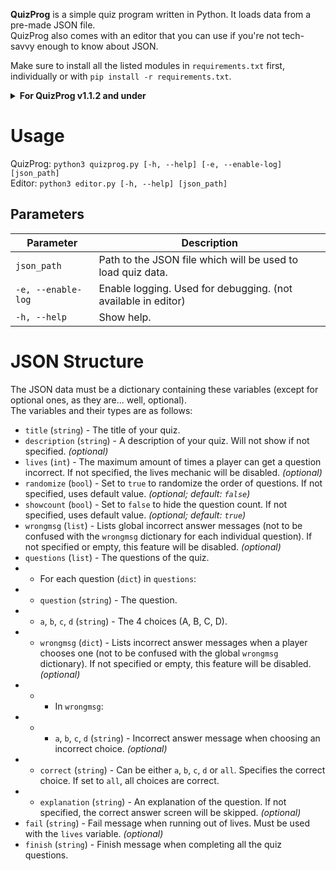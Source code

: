 **QuizProg** is a simple quiz program written in Python. It loads data from a pre-made JSON file.  
QuizProg also comes with an editor that you can use if you're not tech-savvy enough to know about JSON.

Make sure to install all the listed modules in `requirements.txt` first, individually or with `pip install -r requirements.txt`.

<details>
<summary><b>For QuizProg v1.1.2 and under</b></summary><br>
QuizProg v1.1.2 and under uses a module called <a href="https://www.wxpython.org/">wxPython</a> to display the Open and Save file dialog. As the newest version of wxPython currently doesn't build on Python 3.10, you can use Python 3.9 or <a href="https://wxpython.org/Phoenix/snapshot-builds/wxPython-4.1.2a1.dev5434+7d45ee6a-cp310-cp310-win_amd64.whl">install a snapshot build for Python 3.10</a>. Then use <code>pip install &lt;wheel filename&gt;</code> to install.
</details>

# Usage
QuizProg: `python3 quizprog.py [-h, --help] [-e, --enable-log] [json_path]`  
Editor: `python3 editor.py [-h, --help] [json_path]`

## Parameters
| Parameter | Description |
|--|--|
| `json_path` | Path to the JSON file which will be used to load quiz data. |
| `-e, --enable-log` | Enable logging. Used for debugging. (not available in editor) |
| `-h, --help` | Show help. |

# JSON Structure
The JSON data must be a dictionary containing these variables (except for optional ones, as they are... well, optional).  
The variables and their types are as follows:
- `title` (`string`) - The title of your quiz.
- `description` (`string`) - A description of your quiz. Will not show if not specified. *(optional)*
- `lives` (`int`) - The maximum amount of times a player can get a question incorrect. If not specified, the lives mechanic will be disabled. *(optional)*
- `randomize` (`bool`) - Set to `true` to randomize the order of questions. If not specified, uses default value. *(optional; default: `false`)*
- `showcount` (`bool`) - Set to `false` to hide the question count. If not specified, uses default value. *(optional; default: `true`)*
- `wrongmsg` (`list`) - Lists global incorrect answer messages (not to be confused with the `wrongmsg` dictionary for each individual question). If not specified or empty, this feature will be disabled. *(optional)*
- `questions` (`list`) - The questions of the quiz.
- - For each question (`dict`) in `questions`:
- - `question` (`string`) - The question.
- - `a`, `b`, `c`, `d` (`string`) - The 4 choices (A, B, C, D).
- - `wrongmsg` (`dict`) - Lists incorrect answer messages when a player chooses one (not to be confused with the global `wrongmsg` dictionary). If not specified or empty, this feature will be disabled. *(optional)*
- - - In `wrongmsg`:
- - - `a`, `b`, `c`, `d` (`string`) - Incorrect answer message when choosing an incorrect choice. *(optional)*
- - `correct` (`string`) - Can be either `a`, `b`, `c`, `d` or `all`. Specifies the correct choice. If set to `all`, all choices are correct.
- - `explanation` (`string`) - An explanation of the question. If not specified, the correct answer screen will be skipped. *(optional)*
- `fail` (`string`) - Fail message when running out of lives. Must be used with the `lives` variable. *(optional)*
- `finish` (`string`) - Finish message when completing all the quiz questions.
